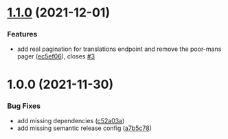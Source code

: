 # [1.1.0](https://github.com/gearsdigital/localizer-for-kirby/compare/v1.0.0...v1.1.0) (2021-12-01)


### Features

* add real pagination for translations endpoint and remove the poor-mans pager ([ec5ef06](https://github.com/gearsdigital/localizer-for-kirby/commit/ec5ef06a3cfa2ea5b674120130e6daa50466f28c)), closes [#3](https://github.com/gearsdigital/localizer-for-kirby/issues/3)

# 1.0.0 (2021-11-30)


### Bug Fixes

* add missing dependencies ([c52a03a](https://github.com/gearsdigital/localizer-for-kirby/commit/c52a03aadfd1f7527ad55beae3c166376d350d96))
* add missing semantic release config ([a7b5c78](https://github.com/gearsdigital/localizer-for-kirby/commit/a7b5c78ee7d1175fef56d048a0b81798a4446929))
